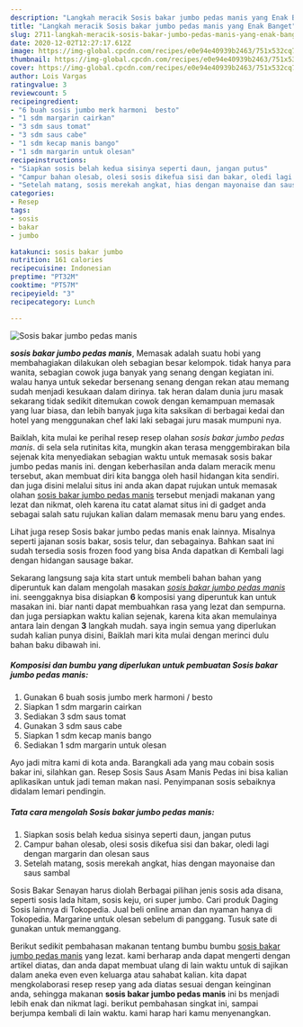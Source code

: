 ```yaml
---
description: "Langkah meracik Sosis bakar jumbo pedas manis yang Enak Banget"
title: "Langkah meracik Sosis bakar jumbo pedas manis yang Enak Banget"
slug: 2711-langkah-meracik-sosis-bakar-jumbo-pedas-manis-yang-enak-banget
date: 2020-12-02T12:27:17.612Z
image: https://img-global.cpcdn.com/recipes/e0e94e40939b2463/751x532cq70/sosis-bakar-jumbo-pedas-manis-foto-resep-utama.jpg
thumbnail: https://img-global.cpcdn.com/recipes/e0e94e40939b2463/751x532cq70/sosis-bakar-jumbo-pedas-manis-foto-resep-utama.jpg
cover: https://img-global.cpcdn.com/recipes/e0e94e40939b2463/751x532cq70/sosis-bakar-jumbo-pedas-manis-foto-resep-utama.jpg
author: Lois Vargas
ratingvalue: 3
reviewcount: 5
recipeingredient:
- "6 buah sosis jumbo merk harmoni  besto"
- "1 sdm margarin cairkan"
- "3 sdm saus tomat"
- "3 sdm saus cabe"
- "1 sdm kecap manis bango"
- "1 sdm margarin untuk olesan"
recipeinstructions:
- "Siapkan sosis belah kedua sisinya seperti daun, jangan putus"
- "Campur bahan olesab, olesi sosis dikefua sisi dan bakar, oledi lagi dengan margarin dan olesan saus"
- "Setelah matang, sosis merekah angkat, hias dengan mayonaise dan saus sambal"
categories:
- Resep
tags:
- sosis
- bakar
- jumbo

katakunci: sosis bakar jumbo 
nutrition: 161 calories
recipecuisine: Indonesian
preptime: "PT32M"
cooktime: "PT57M"
recipeyield: "3"
recipecategory: Lunch

---
```



![Sosis bakar jumbo pedas manis](https://img-global.cpcdn.com/recipes/e0e94e40939b2463/751x532cq70/sosis-bakar-jumbo-pedas-manis-foto-resep-utama.jpg)

<b><i>sosis bakar jumbo pedas manis</i></b>, Memasak adalah suatu hobi yang membahagiakan dilakukan oleh sebagian besar kelompok. tidak hanya para wanita, sebagian cowok juga banyak yang senang dengan kegiatan ini. walau hanya untuk sekedar bersenang senang dengan rekan atau memang sudah menjadi kesukaan dalam dirinya. tak heran dalam dunia juru masak sekarang tidak sedikit ditemukan cowok dengan kemampuan memasak yang luar biasa, dan lebih banyak juga kita saksikan di berbagai kedai dan hotel yang menggunakan chef laki laki sebagai juru masak mumpuni nya.

Baiklah, kita mulai ke perihal resep resep olahan <i>sosis bakar jumbo pedas manis</i>. di sela sela rutinitas kita, mungkin akan terasa menggembirakan bila sejenak kita menyediakan sebagian waktu untuk memasak sosis bakar jumbo pedas manis ini. dengan keberhasilan anda dalam meracik menu tersebut, akan membuat diri kita bangga oleh hasil hidangan kita sendiri. dan juga disini melalui situs ini anda akan dapat rujukan untuk memasak olahan <u>sosis bakar jumbo pedas manis</u> tersebut menjadi makanan yang lezat dan nikmat, oleh karena itu catat alamat situs ini di gadget anda sebagai salah satu rujukan kalian dalam memasak menu baru yang endes.

Lihat juga resep Sosis bakar jumbo pedas manis enak lainnya. Misalnya seperti jajanan sosis bakar, sosis telur, dan sebagainya. Bahkan saat ini sudah tersedia sosis frozen food yang bisa Anda dapatkan di Kembali lagi dengan hidangan sausage bakar.


Sekarang langsung saja kita start untuk membeli bahan bahan yang diperuntuk kan dalam mengolah masakan <u><i>sosis bakar jumbo pedas manis</i></u> ini. seenggaknya bisa disiapkan <b>6</b> komposisi yang diperuntuk kan untuk masakan ini. biar nanti dapat membuahkan rasa yang lezat dan sempurna. dan juga persiapkan waktu kalian sejenak, karena kita akan memulainya antara lain dengan <b>3</b> langkah mudah. saya ingin semua yang diperlukan sudah kalian punya disini, Baiklah mari kita mulai dengan merinci dulu bahan baku dibawah ini.

<!--inarticleads1-->

##### Komposisi dan bumbu yang diperlukan untuk pembuatan Sosis bakar jumbo pedas manis:

1. Gunakan 6 buah sosis jumbo merk harmoni / besto
1. Siapkan 1 sdm margarin cairkan
1. Sediakan 3 sdm saus tomat
1. Gunakan 3 sdm saus cabe
1. Siapkan 1 sdm kecap manis bango
1. Sediakan 1 sdm margarin untuk olesan


Ayo jadi mitra kami di kota anda. Barangkali ada yang mau cobain sosis bakar ini, silahkan gan. Resep Sosis Saus Asam Manis Pedas ini bisa kalian aplikasikan untuk jadi teman makan nasi. Penyimpanan sosis sebaiknya didalam lemari pendingin. 

<!--inarticleads2-->

##### Tata cara mengolah Sosis bakar jumbo pedas manis:

1. Siapkan sosis belah kedua sisinya seperti daun, jangan putus
1. Campur bahan olesab, olesi sosis dikefua sisi dan bakar, oledi lagi dengan margarin dan olesan saus
1. Setelah matang, sosis merekah angkat, hias dengan mayonaise dan saus sambal


Sosis Bakar Senayan harus diolah Berbagai pilihan jenis sosis ada disana, seperti sosis lada hitam, sosis keju, ori super jumbo. Cari produk Daging Sosis lainnya di Tokopedia. Jual beli online aman dan nyaman hanya di Tokopedia. Margarine untuk olesan sebelum di panggang. Tusuk sate di gunakan untuk memanggang. 

Berikut sedikit pembahasan makanan tentang bumbu bumbu <u>sosis bakar jumbo pedas manis</u> yang lezat. kami berharap anda dapat mengerti dengan artikel diatas, dan anda dapat membuat ulang di lain waktu untuk di sajikan dalam aneka even even keluarga atau sahabat kalian. kita dapat mengkolaborasi resep resep yang ada diatas sesuai dengan keinginan anda, sehingga makanan <b>sosis bakar jumbo pedas manis</b> ini bs menjadi lebih enak dan nikmat lagi. berikut pembahasan singkat ini, sampai berjumpa kembali di lain waktu. kami harap hari kamu menyenangkan.
